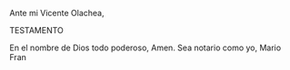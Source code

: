Ante mi Vicente Olachea,

TESTAMENTO

En el nombre de Dios todo poderoso, Amen. Sea notario como yo, Mario Fran
